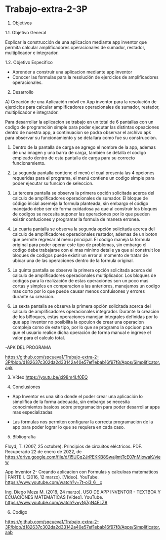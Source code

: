 # Trabajo-extra-2-3P

1. Objetivos

  1.1. Objetivo General

Explicar la construcción de una aplicacion mediante app inventor que permita calcular amplificadores operacionales de sumador, restador, multiplicador e integrador.
  
  1.2. Objetivo Especifico

- Aprender a construir una aplicacion mediante app inventor
- Conocer las formulas para la resolución de ejercicios de amplificadores operacionales.

2. Desarrollo

A) Creación de una Aplicación móvil en App inventor para la resolución de ejercicios para calcular amplificadores operacionales de sumador, restador, multiplicador e integrador.

Para desarrollar la aplicacion se trabajo en un total de 6 pantallas con un codigo de programción simple para poder ejecutar las distintas opeaciones dentro de nuestra app, a continuacion se podra observar el archivo apk para observar su funcionamiento y se detallara como fue su construcción.

  1. Dentro de la pantalla de carga se agrego el nombre de la app, ademas de una imagen y una barra    de carga, tambien se detalla el codigo empleado dentro de esta pantalla       de carga para su correcto funcionamiento.

  2. La segunda pantalla contiene el menú el cual presenta las 4 opciones requeridas para el programa, el menú contiene un codigo simple para poder ejecutar su funcion de            seleccion.
  
  3. La tercera pantalla se observa la primera opción solicitada acerca del calculo de amplificadores operacionales de sumador. El bloque de código inicial asemeja la formula      planteada, sin embargo el código manejado debe ser de forma cuidadosa ya que al construir los bloques de codigos se necesita suponer las operaciones por lo que pueden existir    confuciones y programar la formula de manera erronea.
  
  4. La cuarta pantalla se observa la segunda opción solicitada acerca del calculo de amplificadores operacionales restador, ademas de un boton que permite regresar al menu        principal. El código maneja la formula original para poder operar este tipo de problemas, sin embargo el codigo debe trabajarse con el mas minimo detalle ya que al construit    los bloques de codigos puede existir un error al momento de tratar de ubicar una de las operaciones dentro de la formula original.

  5. La quinta pantalla se observa la primera opción solicitada acerca del calculo de amplificadores operacionales multiplicador. Los bloques de codigos para la realización de      estas operaciones son un poco mas cortas y simples en comparacion a las anteriores, manejamos un codigo mas corto por lo que puede causar menos confuisones y errores durante    su creacion.
  
  6. La sexta pantalla se observa la primera opción solicitada acerca del calculo de amplificadores operacionales integrador. Durante la creacion de los bl9oques, estas            operaciones manejan integrales definidas por lo que app inventor no posibilita la opcuion de crear una operacion compleja como de este tipo, por lo que se programo la opciuon    para que el usuario realice dicha operación de forma manual e ingrese el valor para el calculo total.

-APK DEL PROGRAMA

https://github.com/spcueva1/Trabajo-extra-2-3P/blob/d182637c302da2d33142a40e57ef1ebab16f97f8/Apps/Simplificator.apk


3. Vídeo
https://youtu.be/xi98m4Lf0EQ


4. Conclusiones

- App Inventor es una sitio donde el poder crear una aplicación lo simplifica de la forma adecuada, sin embargo se necesita conocimientos basicos sobre programación para poder desarrollar apps mas especializadas

- Las formulas nos permiten configurar la correcta programación de la app para poder lograr lo que se requiera en cada caso.

5. Bibliografia

Floyd, T. (2007, 25 octubre). Principios de circuitos eléctricos. PDF. Recuperado 22 de enero de 2022, de https://drive.google.com/file/d/15UCq2JrPEKKB8SwajlmtTcE07nMiowaK/view

App Inventor 2- Creando aplicacion con Formulas y calculoas matematicos | PARTE I. (2016, 12 marzo). [Vídeo]. YouTube. https://www.youtube.com/watch?v=7t-oi3_6__c

Ing. Diego Meza M. (2018, 24 marzo). USO DE APP INVENTOR - TEXTBOX Y ECUACIONES MATEMATICAS [Vídeo]. YouTube. https://www.youtube.com/watch?v=yNj7gN4ELZ8

6. Codigo 

https://github.com/spcueva1/Trabajo-extra-2-3P/blob/d182637c302da2d33142a40e57ef1ebab16f97f8/Apps/Simplificator.aab


